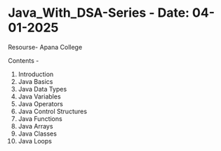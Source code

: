 # Java_With_DSA-Series  - Date: 04-01-2025
Resourse- Apana College

Contents -
1. Introduction
2. Java Basics
3. Java Data Types
4. Java Variables
5. Java Operators
6. Java Control Structures
7. Java Functions
8. Java Arrays
9. Java Classes
10. Java Loops 
